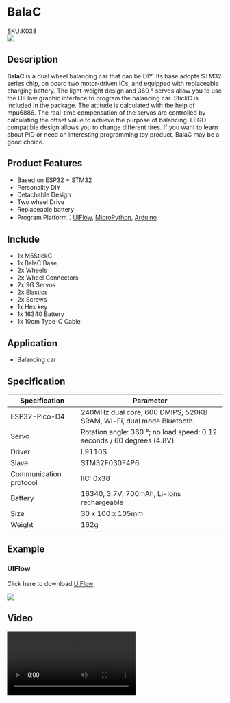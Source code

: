 # BalaC

<div class="badge badge-pill badge-primary product_sku_tag">SKU:K038</div>

<div class="product_pic"><img src="assets/img/product_pics/app/BalaC/balac_01.webp"></div>

## Description

**BalaC** is a dual wheel balancing car that can be DIY. Its base adopts STM32 series chip, on board two motor-driven ICs, and equipped with replaceable charging battery. The light-weight design and 360 ° servos allow you to use the UIFlow graphic interface to program the balancing car. StickC is included in the package. The attitude is calculated with the help of mpu6886. The real-time compensation of the servos are controlled by calculating the offset value to achieve the purpose of balancing. LEGO compatible design allows you to change different tires. If you want to learn about PID or need an interesting programming toy product, BalaC may be a good choice.

## Product Features

- Based on ESP32 + STM32
- Personality DIY
- Detachable Design
- Two wheel Drive
- Replaceable battery
- Program Platform：[UIFlow](http://flow.m5stack.com), [MicroPython](http://micropython.org/), [Arduino](http://www.arduino.cc)

## Include

- 1x M5StickC
- 1x BalaC Base
- 2x Wheels
- 2x Wheel Connectors
- 2x 9G Servos
- 2x Elastics
- 2x Screws
- 1x Hex key
- 1x 16340 Battery
- 1x 10cm Type-C Cable

## Application

- Balancing car

## Specification

<table class="table-1">
    <thead>
    <tr>
        <th>Specification</th>
        <th>Parameter</th>
    </tr>
    </thead>
    <tbody>
        <tr>
            <td>ESP32-Pico-D4</td>
            <td>240MHz dual core, 600 DMIPS, 520KB SRAM, Wi-Fi, dual mode Bluetooth</td>
        </tr>
        <tr>
            <td>Servo</td>
            <td>Rotation angle: 360 °; no load speed: 0.12 seconds / 60 degrees (4.8V)</td>
        </tr>
        <tr>
            <td>Driver</td>
            <td>L9110S</td>
        </tr>
        <tr>
            <td>Slave</td>
            <td>STM32F030F4P6</td>
        </tr>
        <tr>
            <td>Communication protocol</td>
            <td>IIC: 0x38</td>
        </tr>
        <tr>
            <td>Battery</td>
            <td>16340, 3.7V, 700mAh, Li-ions rechargeable</td>
        </tr>
        <tr>
            <td>Size</td>
            <td>30 x 100 x 105mm</td>
        </tr>
        <tr>
            <td>Weight</td>
            <td>162g</td>
        </tr>
     </tbody>
</table>


<!-- ## EasyLoader

<img src="https://m5stack.oss-cn-shenzhen.aliyuncs.com/image/EasyLoader_logo.webp" width="100px" style="margin-top:20px">

<a href="https://m5stack.oss-cn-shenzhen.aliyuncs.com/EasyLoader/Module/EasyLoader_LORA_Duplex.exe"><button type="button" class="btn btn-primary">click to download EasyLoader</button></a>

>1.EasyLoader is a simple and fast program burner. Every product page in EasyLoader provides a product-related case program. It can be burned to the master through simple steps, and a series of function verification can be performed.(**Currently EasyLoader is only available for Windows OS**)

>2.After downloading the software, double-click to run the application, connect the M5 device to the computer via the data cable, select the port parameters, and click **"Burn"** to start burning.

!>3.The CP210X (USB driver) needs to be installed before the EasyLoader is burned. [Click here to view the driver installation tutorial](en/related_documents/M5Burner#install-usb-driver) -->

## Example

<!-- ### Arduino IDE

Click here to download [examples](https://github.com/m5stack/M5-ProductExampleCodes/tree/master/App/BalaC/Arduino). -->

### UIFlow

Click here to download [UIFlow](https://github.com/m5stack/M5-ProductExampleCodes/tree/master/App/BalaC/UIFlow)

<img src="assets/img/product_pics/app/BalaC/balac_05.webp">


## Video

<video class="video_size" controls>
    <source src="https://m5stack.oss-cn-shenzhen.aliyuncs.com/video/Product_example_video/App/BalaC.mp4" type="video/mp4">
</video>


<script>

   var purchase_link = 'https://m5stack.com/collections/m5-core/products/balac';

   var quickstart_link = '';

   anchor_search(purchase_link);
   scrollFunc();

</script>

